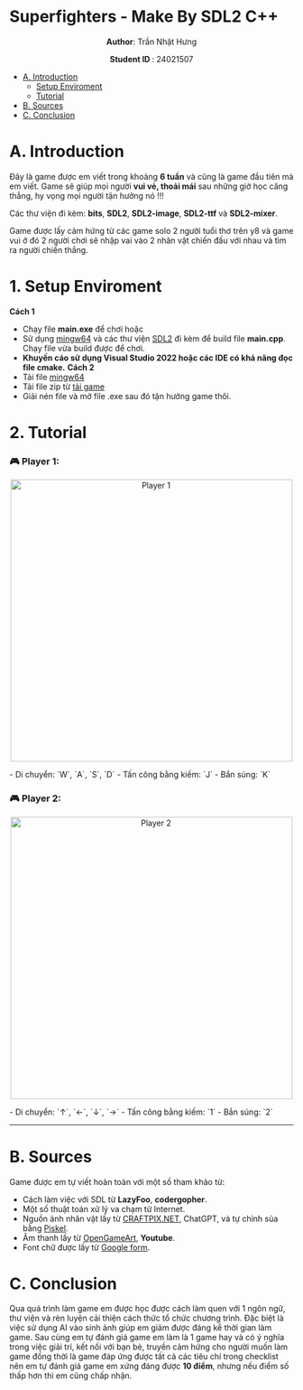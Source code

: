 # Superfighters - Make By SDL2 C++
<p align="center">
 <strong>Author</strong>: Trần Nhật Hưng
</p>
<p align="center">
 <strong> Student ID </strong>: 24021507
</p>

- [A. Introduction](#A-introduction)
  * [Setup Enviroment](#1-Setup-Enviroment)
  * [Tutorial](#2-Tutorial)
- [B. Sources](#B-sources)
- [C. Conclusion](#C-conclusion)

# A. Introduction
Đây là game được em viết trong khoảng **6 tuần** và cũng là game đầu tiên mà em viết. Game sẽ giúp mọi người **vui vẻ, thoải mái** sau những giờ học căng thẳng, hy vọng mọi người tận hưởng nó !!!

Các thư viện đi kèm: **bits**, **SDL2**, **SDL2-image**, **SDL2-ttf** và **SDL2-mixer**.

Game được lấy cảm hứng từ các game solo 2 người tuổi thơ trên y8 và game vui ở đó 2 người chơi sẽ nhập vai vào 2 nhân vật chiến đấu với nhau và tìm ra người chiến thắng.
# 1. Setup Enviroment
**Cách 1**
- Chạy file **main.exe** để chơi hoặc
- Sử dụng [mingw64](https://www.mingw-w64.org/) và các thư viện [SDL2](https://www.libsdl.org/) đi kèm để build file **main.cpp**. Chạy file vừa build được để chơi. 
- **Khuyến cáo sử dụng Visual Studio 2022 hoặc các IDE có khả năng đọc file cmake.**
**Cách 2**
- Tải file [mingw64](https://www.mingw-w64.org/)
- Tải file zip từ [tải game](https://drive.google.com/file/d/1aBG8a4bVc6_MHwceOrDTmIL0OOLl7l4i/view?usp=sharing)
- Giải nén file và mở file .exe sau đó tận hưởng game thôi.
# 2. Tutorial

### 🎮 Player 1:
<p align="center">
  <img src="Resource Files/Image/player1.png" alt="Player 1" width="500"/>
</p>
- Di chuyển: `W`, `A`, `S`, `D`
- Tấn công bằng kiếm: `J`
- Bắn súng: `K`

### 🎮 Player 2:
<p align="center">
  <img src="Resource Files/Image/player1.png" alt="Player 2" width="500"/>
</p>
- Di chuyển: `↑`, `←`, `↓`, `→`
- Tấn công bằng kiếm: `1`
- Bắn súng: `2`

---

# B. Sources
Game được em tự viết hoàn toàn với một số tham khảo từ:
- Cách làm việc với SDL từ **LazyFoo**, **codergopher**.
- Một số thuật toán xử lý va chạm từ Internet.
- Nguồn ảnh nhân vật lấy từ [CRAFTPIX.NET](https://craftpix.net/categorys/sprites/), ChatGPT, và tự chỉnh sủa bằng [Piskel](https://www.piskelapp.com/p/create/sprite).
- Âm thanh lấy từ [OpenGameArt](https://opengameart.org/), **Youtube**.
- Font chữ được lấy từ [Google form](https://fonts.google.com/).
# C. Conclusion
Qua quá trình làm game em được học được cách làm quen với 1 ngôn ngữ, thư viện và rèn luyện cải thiện cách thức tổ chức chương trình. Đặc biệt là việc sử dụng AI vào sinh ảnh giúp em giảm được đáng kể thời gian làm game.
Sau cùng em tự đánh giá game em làm là 1 game hay và có ý nghĩa trong việc giải trí, kết nối với bạn bè, truyền cảm hứng cho người muốn làm game đồng thời là game đáp ứng được tất cả các tiêu chí trong checklist nên em tự đánh giá game em xứng đáng được **10 điểm**, nhưng nếu điểm số thấp hơn thì em cũng chấp nhận.
